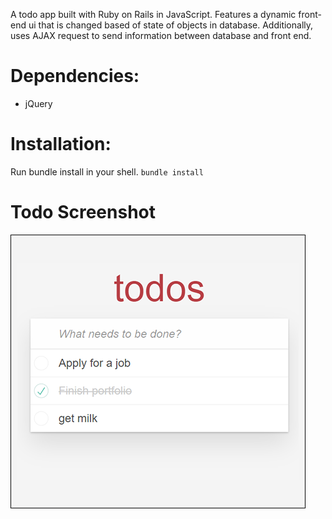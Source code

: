 A todo app built with Ruby on Rails in JavaScript. Features a dynamic front-end ui that is changed based of state of objects in database. Additionally, uses AJAX request to send information between database and front end. 

# Dependencies: 
  * jQuery 
  
# Installation: 
Run bundle install in your shell. 
`bundle install` 

# Todo Screenshot 

![ToDo Screenshot](https://github.com/THREExPENNYco/todo-/blob/master/todoscreenshot.png)

